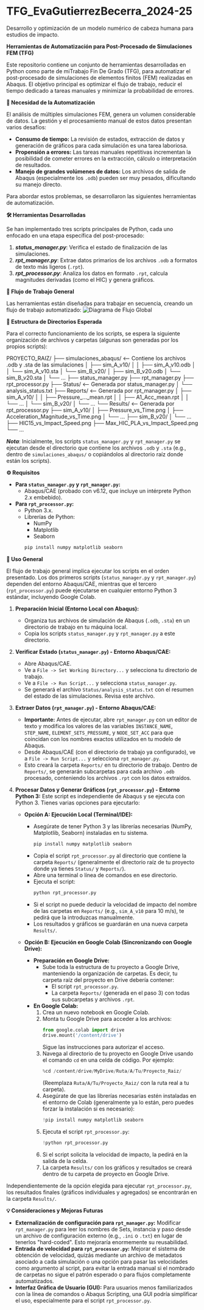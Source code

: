# TFG_EvaGutierrezBecerra_2024-25
Desarrollo y optimización de un modelo numérico de cabeza humana para estudios de impacto.

**Herramientas de Automatización para Post-Procesado de Simulaciones FEM (TFG)**

Este repositorio contiene un conjunto de herramientas desarrolladas en Python como parte de miTrabajo Fin De Grado (TFG), para automatizar el post-procesado de simulaciones de elementos finitos (FEM) realizadas en Abaqus. El objetivo principal es optimizar el flujo de trabajo, reducir el tiempo dedicado a tareas manuales y minimizar la probabilidad de errores.

**🎯 Necesidad de la Automatización**

El análisis de múltiples simulaciones FEM, genera un volumen considerable de datos. La gestión y el procesamiento manual de estos datos presentan varios desafíos:

- **Consumo de tiempo:** La revisión de estados, extracción de datos y generación de gráficos para cada simulación es una tarea laboriosa.
- **Propensión a errores:** Las tareas manuales repetitivas incrementan la posibilidad de cometer errores en la extracción, cálculo o interpretación de resultados.
- **Manejo de grandes volúmenes de datos:** Los archivos de salida de Abaqus (especialmente los `.odb`) pueden ser muy pesados, dificultando su manejo directo.

Para abordar estos problemas, se desarrollaron las siguientes herramientas de automatización.

**🛠️ Herramientas Desarrolladas**

Se han implementado tres scripts principales de Python, cada uno enfocado en una etapa específica del post-procesado:

1.  **_status_manager.py_**: Verifica el estado de finalización de las simulaciones.
2.  **_rpt_manager.py_**: Extrae datos primarios de los archivos `.odb` a formatos de texto más ligeros (`.rpt`).
3.  **_rpt_processor.py_**: Analiza los datos en formato `.rpt`, calcula magnitudes derivadas (como el HIC) y genera gráficos.

**🌊 Flujo de Trabajo General**

Las herramientas están diseñadas para trabajar en secuencia, creando un flujo de trabajo automatizado:
![Diagrama de Flujo Global](https://github.com/user-attachments/assets/15f34215-a7d8-432f-bdb8-654c24a84702)

 **📂 Estructura de Directorios Esperada**

Para el correcto funcionamiento de los scripts, se espera la siguiente organización de archivos y carpetas (algunas son generadas por los propios scripts):

PROYECTO_RAIZ/
├── simulaciones_abaqus/ <-- Contiene los archivos .odb y .sta de las simulaciones
│ ├── sim_A_v10/
│ │ ├── sim_A_v10.odb
│ │ └── sim_A_v10.sta
│ └── sim_B_v20/
│ ├── sim_B_v20.odb
│ └── sim_B_v20.sta
│ └── ...
├── status_manager.py
├── rpt_manager.py
├── rpt_processor.py
├── Status/ <-- Generada por status_manager.py
│ └── analysis_status.txt
├── Reports/ <-- Generada por rpt_manager.py
│ ├── sim_A_v10/
│ │ ├── Pressure_..._mean.rpt
│ │ ├── A1_Acc_mean.rpt
│ │ └── ...
│ └── sim_B_v20/
│ └── ...
└── Results/ <-- Generada por rpt_processor.py
├── sim_A_v10/
│ ├── Pressure_vs_Time.png
│ ├── Acceleration_Magnitude_vs_Time.png
│ └── ...
├── sim_B_v20/
│ └── ...
├── HIC15_vs_Impact_Speed.png
├── Max_HIC_PLA_vs_Impact_Speed.png
└── ...


_**Nota**_: Inicialmente, los scripts `status_manager.py` y `rpt_manager.py` se ejecutan desde el directorio que contiene los archivos `.odb` y `.sta` (e.g., dentro de `simulaciones_abaqus/` o copiándolos al directorio raíz donde están los scripts).

**⚙️ Requisitos**

*   **Para `status_manager.py` y `rpt_manager.py`:**
    *   Abaqus/CAE (probado con v6.12, que incluye un intérprete Python 2.x embebido).
*   **Para `rpt_processor.py`:**
    *   Python 3.x.
    *   Librerías de Python:
        *   NumPy
        *   Matplotlib
        *   Seaborn
        ```bash
        pip install numpy matplotlib seaborn
        ```

**🚀 Uso General**

El flujo de trabajo general implica ejecutar los scripts en el orden presentado. Los dos primeros scripts (`status_manager.py` y `rpt_manager.py`) dependen del entorno Abaqus/CAE, mientras que el tercero (`rpt_processor.py`) puede ejecutarse en cualquier entorno Python 3 estándar, incluyendo Google Colab.

1.  **Preparación Inicial (Entorno Local con Abaqus):**
    *   Organiza tus archivos de simulación de Abaqus (`.odb`, `.sta`) en un directorio de trabajo en tu máquina local.
    *   Copia los scripts `status_manager.py` y `rpt_manager.py` a este directorio.

2.  **Verificar Estado (`status_manager.py`) - Entorno Abaqus/CAE:**
    *   Abre Abaqus/CAE.
    *   Ve a `File -> Set Working Directory...` y selecciona tu directorio de trabajo.
    *   Ve a `File -> Run Script...` y selecciona `status_manager.py`.
    *   Se generará el archivo `Status/analysis_status.txt` con el resumen del estado de las simulaciones. Revisa este archivo.

3.  **Extraer Datos (`rpt_manager.py`) - Entorno Abaqus/CAE:**
    *   **Importante:** Antes de ejecutar, abre `rpt_manager.py` con un editor de texto y modifica los valores de las variables `INSTANCE_NAME`, `STEP_NAME`, `ELEMENT_SETS_PRESSURE`, y `NODE_SET_ACC` para que coincidan con los nombres exactos utilizados en tu modelo de Abaqus.
    *   Desde Abaqus/CAE (con el directorio de trabajo ya configurado), ve a `File -> Run Script...` y selecciona `rpt_manager.py`.
    *   Esto creará la carpeta `Reports/` en tu directorio de trabajo. Dentro de `Reports/`, se generarán subcarpetas para cada archivo `.odb` procesado, conteniendo los archivos `.rpt` con los datos extraídos.

4.  **Procesar Datos y Generar Gráficos (`rpt_processor.py`) - Entorno Python 3:**
    Este script es independiente de Abaqus y se ejecuta con Python 3. Tienes varias opciones para ejecutarlo:

    *   **Opción A: Ejecución Local (Terminal/IDE):**
        *   Asegúrate de tener Python 3 y las librerías necesarias (NumPy, Matplotlib, Seaborn) instaladas en tu sistema.
            ```bash
            pip install numpy matplotlib seaborn
            ```
        *   Copia el script `rpt_processor.py` al directorio que contiene la carpeta `Reports/` (generalmente el directorio raíz de tu proyecto donde ya tienes `Status/` y `Reports/`).
        *   Abre una terminal o línea de comandos en ese directorio.
        *   Ejecuta el script:
            ```bash
            python rpt_processor.py
            ```
        *   Si el script no puede deducir la velocidad de impacto del nombre de las carpetas en `Reports/` (e.g., `sim_A_v10` para 10 m/s), te pedirá que la introduzcas manualmente.
        *   Los resultados y gráficos se guardarán en una nueva carpeta `Results/`.

    *   **Opción B: Ejecución en Google Colab (Sincronizando con Google Drive):**
        *   **Preparación en Google Drive:**
            *   Sube toda la estructura de tu proyecto a Google Drive, manteniendo la organización de carpetas. Es decir, tu carpeta raíz del proyecto en Drive debería contener:
                *   El script `rpt_processor.py`.
                *   La carpeta `Reports/` (generada en el paso 3) con todas sus subcarpetas y archivos `.rpt`.
        *   **En Google Colab:**
            1.  Crea un nuevo notebook en Google Colab.
            2.  Monta tu Google Drive para acceder a los archivos:
                ```python
                from google.colab import drive
                drive.mount('/content/drive')
                ```
                Sigue las instrucciones para autorizar el acceso.
            3.  Navega al directorio de tu proyecto en Google Drive usando el comando `cd` en una celda de código. Por ejemplo:
                ```python
                %cd /content/drive/MyDrive/Ruta/A/Tu/Proyecto_Raiz/
                ```
                (Reemplaza `Ruta/A/Tu/Proyecto_Raiz/` con la ruta real a tu carpeta).
            4.  Asegúrate de que las librerías necesarias estén instaladas en el entorno de Colab (generalmente ya lo están, pero puedes forzar la instalación si es necesario):
                ```python
                !pip install numpy matplotlib seaborn
                ```
            5.  Ejecuta el script `rpt_processor.py`:
                ```python
                !python rpt_processor.py
                ```
            6.  Si el script solicita la velocidad de impacto, la pedirá en la salida de la celda.
            7.  La carpeta `Results/` con los gráficos y resultados se creará dentro de tu carpeta de proyecto en Google Drive.

Independientemente de la opción elegida para ejecutar `rpt_processor.py`, los resultados finales (gráficos individuales y agregados) se encontrarán en la carpeta `Results/`.

**💡 Consideraciones y Mejoras Futuras**

*   **Externalización de configuración para `rpt_manager.py`:** Modificar `rpt_manager.py` para leer los nombres de Sets, instancia y paso desde un archivo de configuración externo (e.g., `.ini` o `.txt`) en lugar de tenerlos "hard-coded". Esto mejoraría enormemente su reusabilidad.
*   **Entrada de velocidad para `rpt_processor.py`:** Mejorar el sistema de obtención de velocidad, quizás mediante un archivo de metadatos asociado a cada simulación o una opción para pasar las velocidades como argumento al script, para evitar la entrada manual si el nombrado de carpetas no sigue el patrón esperado o para flujos completamente automatizados.
*   **Interfaz Gráfica de Usuario (GUI):** Para usuarios menos familiarizados con la línea de comandos o Abaqus Scripting, una GUI podría simplificar el uso, especialmente para el script `rpt_processor.py`.
